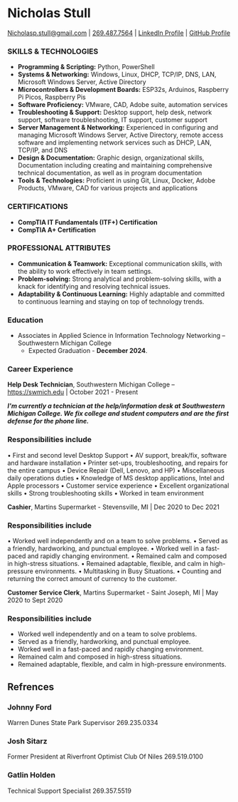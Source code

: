 # Nicholas Stull
[Nicholasp.stull@gmail.com](mailto:nicholasp.stull@gmail.com) | [269.487.7564]("tel:2694877564") | [LinkedIn Profile](https://www.linkedin.com/in/nicholasp-stull) | [GitHub Profile](https://www.github.com/tinkernerd)

### SKILLS & TECHNOLOGIES

- **Programming & Scripting:** Python, PowerShell
- **Systems & Networking:** Windows, Linux, DHCP, TCP/IP, DNS, LAN, Microsoft Windows Server, Active Directory
- **Microcontrollers & Development Boards:** ESP32s, Arduinos, Raspberry Pi Picos, Raspberry Pis
- **Software Proficiency:** VMware, CAD, Adobe suite, automation services
- **Troubleshooting & Support:** Desktop support, help desk, network support, software troubleshooting, IT support, customer support
- **Server Management & Networking:** Experienced in configuring and managing Microsoft Windows Server, Active Directory, remote access software and implementing network services such as DHCP, LAN, TCP/IP, and DNS
- **Design & Documentation:** Graphic design, organizational skills, Documentation including creating and maintaining comprehensive technical documentation, as well as in program documentation
- **Tools & Technologies:** Proficient in using Git, Linux, Docker, Adobe Products, VMware, CAD for various projects and applications

### CERTIFICATIONS

- **CompTIA IT Fundamentals (ITF+) Certification**
- **CompTIA A+ Certification**

### PROFESSIONAL ATTRIBUTES

- **Communication & Teamwork:** Exceptional communication skills, with the ability to work effectively in team settings.
- **Problem-solving:** Strong analytical and problem-solving skills, with a knack for identifying and resolving technical issues.
- **Adaptability & Continuous Learning:** Highly adaptable and committed to continuous learning and staying on top of technology trends.

### Education
- Associates in Applied Science in Information Technology Networking – Southwestern Michigan College 
	- Expected Graduation - **December 2024**.

<div style="page-break-after: always;"></div>

### Career Experience

**Help Desk Technician**, Southwestern Michigan College – https://swmich.edu | October 2021 - Present

***I'm currently a technician at the help/information desk at Southwestern Michigan College. We fix college and student computers and are the first defense for the phone line.***
### Responsibilities include
• First and second level Desktop Support
• AV support, break/fix, software and hardware installation
• Printer set-ups, troubleshooting, and repairs for the entire campus
• Device Repair (Dell, Lenovo, and HP)
• Miscellaneous daily operations duties
• Knowledge of MS desktop applications, Intel and Apple processors
• Customer service experience
• Excellent organizational skills
• Strong troubleshooting skills
• Worked in team environment

**Cashier**, Martins Supermarket - Stevensville, MI | Dec 2020 to Dec 2021
### Responsibilities include
• Worked well independently and on a team to solve problems.
• Served as a friendly, hardworking, and punctual employee.
• Worked well in a fast-paced and rapidly changing environment.
• Remained calm and composed in high-stress situations.
• Remained adaptable, flexible, and calm in high-pressure environments.
• Multitasking in Busy Situations.
• Counting and returning the correct amount of currency to the customer.

**Customer Service Clerk**, Martins Supermarket - Saint Joseph, MI | May 2020 to Sept 2020
### Responsibilities include
* Worked well independently and on a team to solve problems.
* Served as a friendly, hardworking, and punctual employee.
* Worked well in a fast-paced and rapidly changing environment.
* Remained calm and composed in high-stress situations.
* Remained adaptable, flexible, and calm in high-pressure environments.

## Refrences

### Johnny Ford
Warren Dunes State Park Supervisor
269.235.0334
### Josh Sitarz
Former President at Riverfront Optimist Club Of Niles
269.519.0100
### Gatlin Holden
Technical Support Specialist
269.357.5519

